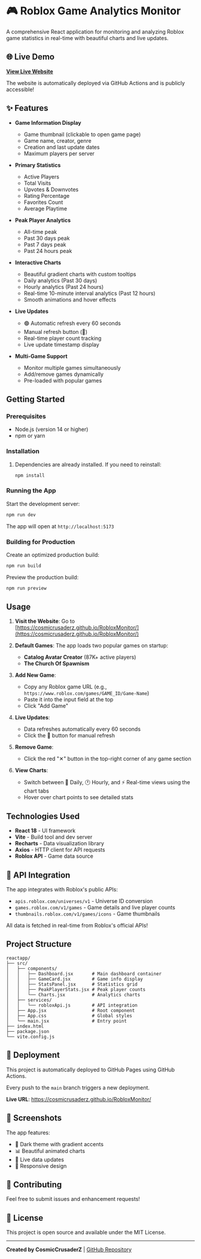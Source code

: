 # 🎮 Roblox Game Analytics Monitor

A comprehensive React application for monitoring and analyzing Roblox game statistics in real-time with beautiful charts and live updates.

## 🌐 Live Demo

**[View Live Website](https://cosmicrusaderz.github.io/RobloxMonitor/)**

The website is automatically deployed via GitHub Actions and is publicly accessible!

## ✨ Features

- **Game Information Display**
  - Game thumbnail (clickable to open game page)
  - Game name, creator, genre
  - Creation and last update dates
  - Maximum players per server

- **Primary Statistics**
  - Active Players
  - Total Visits
  - Upvotes & Downvotes
  - Rating Percentage
  - Favorites Count
  - Average Playtime

- **Peak Player Analytics**
  - All-time peak
  - Past 30 days peak
  - Past 7 days peak
  - Past 24 hours peak

- **Interactive Charts**
  - Beautiful gradient charts with custom tooltips
  - Daily analytics (Past 30 days)
  - Hourly analytics (Past 24 hours)
  - Real-time 10-minute interval analytics (Past 12 hours)
  - Smooth animations and hover effects

- **Live Updates**
  - 🟢 Automatic refresh every 60 seconds
  - Manual refresh button (🔄)
  - Real-time player count tracking
  - Live update timestamp display

- **Multi-Game Support**
  - Monitor multiple games simultaneously
  - Add/remove games dynamically
  - Pre-loaded with popular games

## Getting Started

### Prerequisites

- Node.js (version 14 or higher)
- npm or yarn

### Installation

1. Dependencies are already installed. If you need to reinstall:
   ```bash
   npm install
   ```

### Running the App

Start the development server:
```bash
npm run dev
```

The app will open at `http://localhost:5173`

### Building for Production

Create an optimized production build:
```bash
npm run build
```

Preview the production build:
```bash
npm run preview
```

## Usage

1. **Visit the Website**: Go to [https://cosmicrusaderz.github.io/RobloxMonitor/](https://cosmicrusaderz.github.io/RobloxMonitor/)

2. **Default Games**: The app loads two popular games on startup:
   - **Catalog Avatar Creator** (87K+ active players)
   - **The Church Of Spawnism**

3. **Add New Game**: 
   - Copy any Roblox game URL (e.g., `https://www.roblox.com/games/GAME_ID/Game-Name`)
   - Paste it into the input field at the top
   - Click "Add Game"

4. **Live Updates**:
   - Data refreshes automatically every 60 seconds
   - Click the 🔄 button for manual refresh

5. **Remove Game**: 
   - Click the red "✕" button in the top-right corner of any game section

6. **View Charts**: 
   - Switch between 📅 Daily, 🕐 Hourly, and ⚡ Real-time views using the chart tabs
   - Hover over chart points to see detailed stats

## Technologies Used

- **React 18** - UI framework
- **Vite** - Build tool and dev server
- **Recharts** - Data visualization library
- **Axios** - HTTP client for API requests
- **Roblox API** - Game data source

## 🔌 API Integration

The app integrates with Roblox's public APIs:
- `apis.roblox.com/universes/v1` - Universe ID conversion
- `games.roblox.com/v1/games` - Game details and live player counts
- `thumbnails.roblox.com/v1/games/icons` - Game thumbnails

All data is fetched in real-time from Roblox's official APIs!

## Project Structure

```
reactapp/
├── src/
│   ├── components/
│   │   ├── Dashboard.jsx       # Main dashboard container
│   │   ├── GameCard.jsx        # Game info display
│   │   ├── StatsPanel.jsx      # Statistics grid
│   │   ├── PeakPlayerStats.jsx # Peak player counts
│   │   └── Charts.jsx          # Analytics charts
│   ├── services/
│   │   └── robloxApi.js        # API integration
│   ├── App.jsx                 # Root component
│   ├── App.css                 # Global styles
│   └── main.jsx                # Entry point
├── index.html
├── package.json
└── vite.config.js
```

## 🚀 Deployment

This project is automatically deployed to GitHub Pages using GitHub Actions.

Every push to the `main` branch triggers a new deployment.

**Live URL**: https://cosmicrusaderz.github.io/RobloxMonitor/

## 📸 Screenshots

The app features:
- 🎨 Dark theme with gradient accents
- 📊 Beautiful animated charts
- 🔄 Live data updates
- 📱 Responsive design

## 🤝 Contributing

Feel free to submit issues and enhancement requests!

## 📄 License

This project is open source and available under the MIT License.

---

**Created by CosmicCrusaderZ** | [GitHub Repository](https://github.com/CosmicCrusaderZ/RobloxMonitor)

